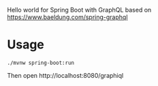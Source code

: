 
Hello world for Spring Boot with GraphQL based on https://www.baeldung.com/spring-graphql

# Usage

```
./mvnw spring-boot:run
```

Then open http://localhost:8080/graphiql
